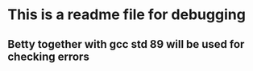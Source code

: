 # This is a readme file for debugging

## Betty together with gcc std 89 will be used for checking errors

